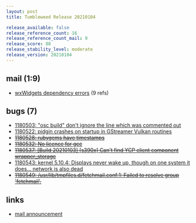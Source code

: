 ```yaml
---
layout: post
title: Tumbleweed Release 20210104

release_available: false
release_reference_count: 16
release_reference_count_mail: 9
release_score: 88
release_stability_level: moderate
release_version: 20210104
---
```


## mail (1:9)

- [wxWidgets dependency errors](https://github.com/boombatower/tumbleweed-review/issues/10) (9 refs)

## bugs (7)

<!--more-->

- [1180503: "osc build" don't ignore the line which was commented out](https://bugzilla.opensuse.org/show_bug.cgi?id=1180503)
- [1180522: pidgin crashes on startup in GStreamer Vulkan routines](https://bugzilla.opensuse.org/show_bug.cgi?id=1180522)
- ~~[1180528: rubygems have timestamps](https://bugzilla.opensuse.org/show_bug.cgi?id=1180528)~~
- ~~[1180532: No licence for gcc](https://bugzilla.opensuse.org/show_bug.cgi?id=1180532)~~
- ~~[1180537: \[Build 20210103\] \[s390x\] Can't find YCP client component wrapper_storage](https://bugzilla.opensuse.org/show_bug.cgi?id=1180537)~~
- [1180543: kernel 5.10.4: Displays never wake up, though on one system it does... network is also dead](https://bugzilla.opensuse.org/show_bug.cgi?id=1180543)
- ~~[1180549: /usr/lib/tmpfiles.d/fetchmail.conf:1: Failed to resolve group 'fetchmail'.](https://bugzilla.opensuse.org/show_bug.cgi?id=1180549)~~



## links

- [mail announcement](https://github.com/boombatower/tumbleweed-review/issues/10)
